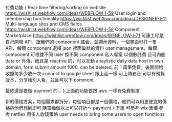 付費功能 {
Real-time filtering/sorting on website https://wishlist.webflow.com/ideas/WEBFLOW-I-59
User login and membership functionality https://wishlist.webflow.com/ideas/DESIGNER-I-11
Multi-language sites and CMS fields https://wishlist.webflow.com/ideas/WEBFLOW-I-58
Component Marketplace https://wishlist.webflow.com/ideas/WEBFLOW-I-71
可讓工程是自己開發 API，跟我們的 component 結合，並顯示資料，一個畫面可打一隻 API，每個 component 選擇 json 裡面巢狀的資料
user management，每個 component 可根據不同 user 換不同 component
私人專案 以個數計費
且可內船 data or 外傳，而且是 reactive 的，可以互動
anaylistic daily data
host in own domain,
form submit amount 1000, can be deleted, 前 1 萬筆免費，後面開始收錢每多少收一次
connect to google sheet 跟上面一樣
可上傳影音
可以有預覽版本，分享給別人看，並且可以下 comment

最終還是要做 payment 的...
}
上面的功能要跟 aws 一樣有免費制度

新的價格方案，每個需求都拆分，每個項目都是一個價格，他們可以用更便宜的價格挑他們想到即可
購買幾個以上可以打折～
payment / 下單 可參考 wix
售價 參考 netflex 用多人收錢策略
user needs to bring some users to open functions
